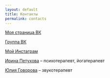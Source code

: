 ```yaml
---
layout: default
title: Контакты
permalink: contacts
---
```

[Моя страница ВК](https://vk.com/alisalisenkova)

[Группа ВК](https://vk.com/vcdorogaksebe)

[Мой Инстаграм](https://www.instagram.com/lisenkovayoga/?utm_medium=copy_link)

[Ирина Петухова](https://vk.com/id163230161) – психотерапевт, йогатерапевт

[Юлия Говорова](https://vk.com/julkagovorova) – звукотерапевт